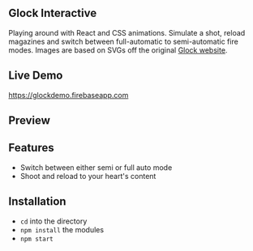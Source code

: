 ## Glock Interactive

Playing around with React and CSS animations. Simulate a shot, reload magazines and switch between full-automatic to semi-automatic fire modes. Images are based on SVGs off the original [Glock website](http://19x.glock.us).


## Live Demo

https://glockdemo.firebaseapp.com

## Preview


## Features

- Switch between either semi or full auto mode
- Shoot and reload to your heart's content

## Installation

- ```cd``` into the directory
- ```npm install``` the modules
- ```npm start```

